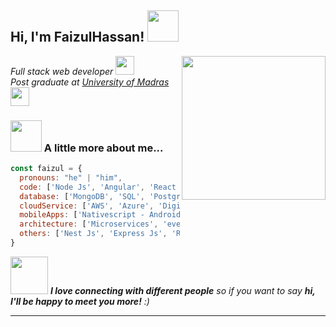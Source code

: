 <h2> Hi, I'm FaizulHassan! <img src="https://media.giphy.com/media/mGcNjsfWAjY5AEZNw6/giphy.gif" width="50"></h2>
<img align='right' src="https://i.imgur.com/TRFSJ41.jpg" width="230">
<p>
  <em>Full stack web developer
    <img src="https://media.giphy.com/media/WUlplcMpOCEmTGBtBW/giphy.gif" width="30">
    </br>
    Post graduate at 
    <a href="https://www.unom.ac.in">University of Madras</a>
    <img src="https://media.giphy.com/media/fYSnHlufseco8Fh93Z/giphy.gif" width="30"> 
  </em>
</p>

<!--
[![Twitter: ThaiiBraga](https://img.shields.io/twitter/follow/ThaiiBraga?style=social)](https://twitter.com/ThaiiBraga)
[![Linkedin: thaianebraga](https://img.shields.io/badge/-thaianebraga-blue?style=flat-square&logo=Linkedin&logoColor=white&link=https://www.linkedin.com/in/thaianebraga/)](https://www.linkedin.com/in/thaianebraga/)
[![GitHub Thaiane](https://img.shields.io/github/followers/thaiane?label=follow&style=social)](https://github.com/Thaiane)
-->

### <img src="https://media.giphy.com/media/VgCDAzcKvsR6OM0uWg/giphy.gif" width="50"> A little more about me...  

```javascript
const faizul = {
  pronouns: "he" | "him",
  code: ['Node Js', 'Angular', 'React Js', 'Javascript', 'Typescript', 'jQuery', 'HTML', 'CSS'],
  database: ['MongoDB', 'SQL', 'Postgres', 'SQL Server'],
  cloudService: ['AWS', 'Azure', 'Digital Ocean', 'Netlify', 'Heroku'],
  mobileApps: ['Nativescript - Android/iOS'],
  architecture: ['Microservices', 'event-driven'],
  others: ['Nest Js', 'Express Js', 'Redux', 'Github', 'Azure DevOps', 'Clean Code']
}
```

<img src="https://media.giphy.com/media/LnQjpWaON8nhr21vNW/giphy.gif" width="60"> <em><b>I love connecting with different people</b> so if you want to say <b>hi, I'll be happy to meet you more!</b> :)</em>

---

<!--
**faizulhassan/faizulhassan** is a ✨ _special_ ✨ repository because its `README.md` (this file) appears on your GitHub profile.

Here are some ideas to get you started:

- 🔭 I’m currently working on ...
- 🌱 I’m currently learning ...
- 👯 I’m looking to collaborate on ...
- 🤔 I’m looking for help with ...
- 💬 Ask me about ...
- 📫 How to reach me: ...
- 😄 Pronouns: ...
- ⚡ Fun fact: ...
-->
